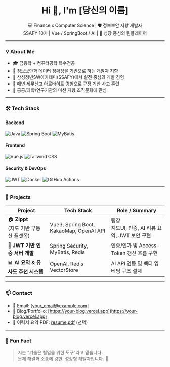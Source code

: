 <h1 align="center">Hi 👋, I'm [당신의 이름]</h1>
<p align="center">
  💻 Finance x Computer Science | 🛡️ 정보보안 지향 개발자<br>
  SSAFY 10기 | Vue / SpringBoot / AI | 🎯 성장 중심의 팀플레이어
</p>

---

### 💡 About Me
- 🎓 금융학 + 컴퓨터공학 복수전공  
- 🔐 정보보안과 데이터 정확성을 기반으로 하는 개발자 지향  
- 🏢 삼성청년SW아카데미(SSAFY)에서 실전 중심의 개발 경험  
- 📌 매년 세무신고 아르바이트 경험으로 규정 기반 사고 훈련  
- 🌊 공공/과학/연구기관의 미션 지향 조직문화에 관심  

---

### 🛠️ Tech Stack
#### Backend
![Java](https://img.shields.io/badge/Java-007396?style=flat-square&logo=java&logoColor=white)
![Spring Boot](https://img.shields.io/badge/SpringBoot-6DB33F?style=flat-square&logo=springboot&logoColor=white)
![MyBatis](https://img.shields.io/badge/MyBatis-1F4E79?style=flat-square&logo=apache&logoColor=white)

#### Frontend
![Vue.js](https://img.shields.io/badge/Vue.js-4FC08D?style=flat-square&logo=vue.js&logoColor=white)
![Tailwind CSS](https://img.shields.io/badge/TailwindCSS-06B6D4?style=flat-square&logo=tailwindcss&logoColor=white)

#### Security & DevOps
![JWT](https://img.shields.io/badge/JWT-000000?style=flat-square&logo=jsonwebtokens&logoColor=white)
![Docker](https://img.shields.io/badge/Docker-2496ED?style=flat-square&logo=docker&logoColor=white)
![GitHub Actions](https://img.shields.io/badge/GitHubActions-2088FF?style=flat-square&logo=githubactions&logoColor=white)

---

### 💼 Projects
| Project | Tech Stack | Role / Summary |
|--------|------------|----------------|
| 🏠 **Zippt**<br>(지도 기반 부동산 플랫폼) | Vue3, Spring Boot, KakaoMap, OpenAI API | 팀장<br>지도UI, 인증, AI 리뷰 요약, JWT 보안 구현 |
| 🔐 **JWT 기반 인증 서버 개발** | Spring Security, MyBatis, Redis | 인증/인가 및 Access-Token 갱신 흐름 구현 |
| 📊 **AI 요약 & 유사도 추천 시스템** | OpenAI, Redis VectorStore | AI API 연동 및 벡터 임베딩 구조 설계 |

---

### 📫 Contact
- 📮 Email: [your_email@example.com]  
- 🧭 Blog/Portfolio: [https://your-blog.vercel.app](https://your-blog.vercel.app)  
- 🧾 이력서 요약 PDF: [resume.pdf](./resume.pdf) (선택)  

---

### 🧩 Fun Fact
> 저는 “기술은 협업을 위한 도구”라고 믿습니다.  
> 문제 해결과 소통에 강한, 성장형 개발자입니다. 🌱  
